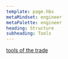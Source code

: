 ```yaml
---
template: page.hbs
metaMindset: engineer
metaPalette: engineer
heading: Structure
subheading: Tools
---
```


[tools of the trade](https://github.com/cjbarber/ToolsOfTheTrade)
